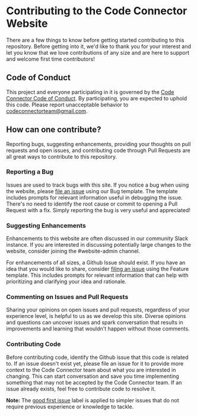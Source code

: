 # Contributing to the Code Connector Website

There are a few things to know before getting started contributing to this repository. Before getting into it, we'd like to thank you for your interest and let you know that we love contributions of any size and are here to support and welcome first time contributors!

## Code of Conduct

This project and everyone participating in it is governed by the [Code Connector Code of Conduct](CODE_OF_CONDUCT.md). By participating, you are expected to uphold this code. Please report unacceptable behavior to [codeconnectorteam@gmail.com](mailto:codeconnectorteam@gmail.com).

## How can one contribute?

Reporting bugs, suggesting enhancements, providing your thoughts on pull requests and open issues, and contributing code through Pull Requests are all great ways to contribute to this repository.

### Reporting a Bug

Issues are used to track bugs with this site. If you notice a bug when using the website, please [file an issue](https://github.com/codeconnector/codeconnector.github.io/issues/new?assignees=&labels=bug&template=bug_report.md&title=) using our Bug template. The template includes prompts for relevant information useful in debugging the issue. There's no need to identify the root cause or commit to opening a Pull Request with a fix. Simply reporting the bug is very useful and appreciated!

### Suggesting Enhancements

Enhancements to this website are often discussed in our community Slack instance. If you are interested in discussing potentially large changes to the website, consider joining the #website-admin channel.

For enhancements of all sizes, a Github Issue should exist. If you have an idea that you would like to share, consider [filing an issue](https://github.com/codeconnector/codeconnector.github.io/issues/new?assignees=&labels=enhancement&template=feature_request.md&title=) using the Feature template. This includes prompts for relevant information that can help with prioritizing and clarifying your idea and rationale.

### Commenting on Issues and Pull Requests

Sharing your opinions on open issues and pull requests, regardless of your experience level, is helpful to us as we develop this site. Diverse opinions and questions can uncover issues and spark conversation that results in improvements and learning that wouldn't happen without those comments.

### Contributing Code

Before contributing code, identify the Github issue that this code is related to. If an issue doesn't exist yet, please file an issue for it to provide more context to the Code Connector team about what you are interested in changing. This can start conversation and save you time implementing something that may not be accepted by the Code Connector team. If an issue already exists, feel free to contribute code to resolve it. 

**Note:** The [good first issue](https://github.com/codeconnector/codeconnector.github.io/issues?q=is%3Aissue+is%3Aopen+label%3A%22good+first+issue%22) label is applied to simpler issues that do not require previous experience or knowledge to tackle.
